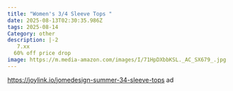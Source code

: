 ```yaml
---
title: "Women's 3/4 Sleeve Tops "
date: 2025-08-13T02:30:35.986Z
tags: 2025-08-14
Category: other
description: |-2
   7.xx
  60% off price drop
image: https://m.media-amazon.com/images/I/71HpDXbbKSL._AC_SX679_.jpg
---
```

https://joylink.io/jomedesign-summer-34-sleeve-tops  ad
